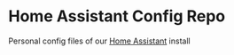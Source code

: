 # Home Assistant Config Repo

Personal config files of our [Home Assistant](https://www.home-assistant.io) install
